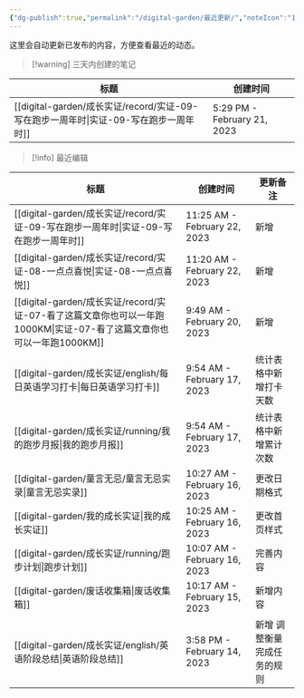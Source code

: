 ```yaml
---
{"dg-publish":true,"permalink":"/digital-garden/最近更新/","noteIcon":"1"}
---
```



这里会自动更新已发布的内容，方便查看最近的动态。

> [!warning] 三天内创建的笔记

| 标题                                                               | 创建时间                        |
| ---------------------------------------------------------------- | --------------------------- |
| [[digital-garden/成长实证/record/实证-09-写在跑步一周年时\|实证-09-写在跑步一周年时]] | 5:29 PM - February 21, 2023 |


> [!info] 最近编辑

| 标题                                                                                     | 创建时间                         | 更新备注           |
| -------------------------------------------------------------------------------------- | ---------------------------- | -------------- |
| [[digital-garden/成长实证/record/实证-09-写在跑步一周年时\|实证-09-写在跑步一周年时]]                       | 11:25 AM - February 22, 2023 | 新增             |
| [[digital-garden/成长实证/record/实证-08-一点点喜悦\|实证-08-一点点喜悦]]                             | 11:20 AM - February 22, 2023 | 新增             |
| [[digital-garden/成长实证/record/实证-07-看了这篇文章你也可以一年跑1000KM\|实证-07-看了这篇文章你也可以一年跑1000KM]] | 9:49 AM - February 20, 2023  | 新增             |
| [[digital-garden/成长实证/english/每日英语学习打卡\|每日英语学习打卡]]                                  | 9:54 AM - February 17, 2023  | 统计表格中新增打卡天数    |
| [[digital-garden/成长实证/running/我的跑步月报\|我的跑步月报]]                                      | 9:54 AM - February 17, 2023  | 统计表格中新增累计次数    |
| [[digital-garden/童言无忌/童言无忌实录\|童言无忌实录]]                                              | 10:27 AM - February 16, 2023 | 更改日期格式         |
| [[digital-garden/我的成长实证\|我的成长实证]]                                                   | 10:25 AM - February 16, 2023 | 更改首页样式         |
| [[digital-garden/成长实证/running/跑步计划\|跑步计划]]                                          | 10:07 AM - February 16, 2023 | 完善内容           |
| [[digital-garden/废话收集箱\|废话收集箱]]                                                     | 10:17 AM - February 15, 2023 | 新增内容           |
| [[digital-garden/成长实证/english/英语阶段总结\|英语阶段总结]]                                      | 3:58 PM - February 14, 2023  | 新增 调整衡量完成任务的规则 |

